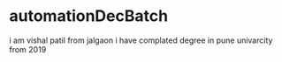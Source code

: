 # automationDecBatch
i am vishal patil 
from jalgaon
i have complated degree in pune univarcity from 2019
